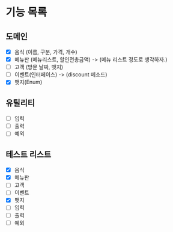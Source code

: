# 기능 목록

## 도메인
- [x] 음식 (이름, 구분, 가격, 개수)
- [x] 메뉴판 (메뉴리스트, 할인전총금액) -> (메뉴 리스트 정도로 생각하자.)
- [ ] 고객 (방문 날짜, 뱃지)
- [ ] 이벤트(인터페이스) -> (discount 메소드)
- [x] 뱃지(Enum)

## 유틸리티
- [ ] 입력
- [ ] 출력
- [ ] 예외

## 테스트 리스트
- [x] 음식
- [x] 메뉴판
- [ ] 고객
- [ ] 이벤트
- [x] 뱃지
- [ ] 입력
- [ ] 출력
- [ ] 예외